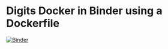 # Digits Docker in Binder using a Dockerfile

[![Binder](http://mybinder.org/badge.svg)](http://mybinder.org/v2/gh/4Quant/digits-docker-binder/master?urlpath=dlstudio)
